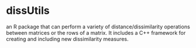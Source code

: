 dissUtils
=============

an R package that can perform a variety of distance/dissimilarity operations between matrices or the rows of a matrix. It includes a C++ framework for creating and including new dissimilarity measures.
